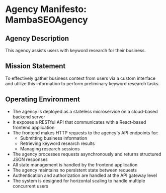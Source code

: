 # Agency Manifesto: MambaSEOAgency

## Agency Description

This agency assists users with keyword research for their business.

## Mission Statement

To effectively gather business context from users via a custom interface and utilize this information to perform preliminary keyword research tasks.

## Operating Environment

-   The agency is deployed as a stateless microservice on a cloud-based backend server
-   It exposes a RESTful API that communicates with a React-based frontend application
-   The frontend makes HTTP requests to the agency's API endpoints for:
     - Submitting business information
     - Retrieving keyword research results
     - Managing research sessions
-   The agency processes requests asynchronously and returns structured JSON responses
-   All state management is handled by the frontend application
-   The agency maintains no persistent state between requests
-   Authentication and authorization are handled at the API gateway level
-   The system is designed for horizontal scaling to handle multiple concurrent users